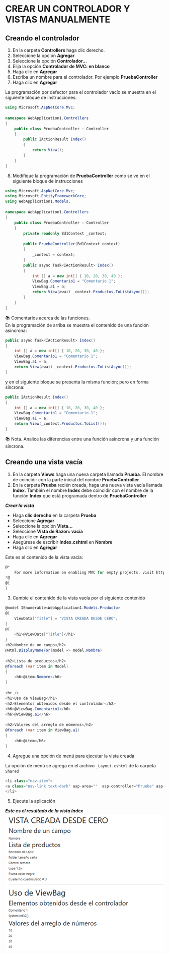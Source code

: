 # CREAR UN CONTROLADOR Y VISTAS MANUALMENTE

## Creando el controlador

1. En la carpeta **Controllers** haga clic derecho.  
2. Seleccione la opción **Agregar**  
3. Seleccione la opción **Controlador...**  
4. Elija la opción **Controlador de MVC: en blanco**  
5. Haga clic en **Agregar**  
6. Escriba un nombre para el controlador. Por ejemplo **PruebaController**  
7. Haga clic en **Agregar**  

La programación por defector para el controlador vacío se muestra en el siguiente bloque de instrucciones:  

```csharp
using Microsoft.AspNetCore.Mvc;

namespace WebApplication1.Controllers
{
    public class PruebaController : Controller
    {
        public IActionResult Index()
        {
            return View();
        }
    }
}

```

8. Modifique la programación de **PruebaController** como se ve en el siguiente bloque de instrucciones  

```csharp
using Microsoft.AspNetCore.Mvc;
using Microsoft.EntityFrameworkCore;
using WebApplication1.Models;

namespace WebApplication1.Controllers
{
    public class PruebaController : Controller
    {
        private readonly Bd1Context _context;

        public PruebaController(Bd1Context context)
        {
            _context = context;
        }
        public async Task<IActionResult> Index()
        {
            int [] a = new int[] { 10, 20, 30, 40 };
            ViewBag.Comentario1 = "Comentario 1";
            ViewBag.a1 = a;
            return View(await _context.Productos.ToListAsync());
        }
    }
}
```

:books: Comentarios acerca de las funciones.  
En la programación de arriba se muestra el contenido de una función asíncrona:  

```csharp
public async Task<IActionResult> Index()
{
    int [] a = new int[] { 10, 20, 30, 40 };
    ViewBag.Comentario1 = "Comentario 1";
    ViewBag.a1 = a;
    return View(await _context.Productos.ToListAsync());
}
```

y en el siguiente bloque se presenta la misma función; pero en forma síncrona:  
```csharp
public IActionResult Index()
{
    int [] a = new int[] { 10, 20, 30, 40 };
    ViewBag.Comentario1 = "Comentario 1";
    ViewBag.a1 = a;
    return View(_context.Productos.ToList());
}
```

:books: Nota. Analice las diferencias entre una función asíncrona y una función síncrona.  

## Creando una vista vacía  

1. En la carpeta **Views** haga una nueva carpeta llamada **Prueba**. El nombre de coincidir con la parte inicial del nombre **PruebaController**  
2. En la carpeta **Prueba** recién creada, haga una nueva vista vacía llamada **Index**. También el nombre **Index** debe coincidir con el nombre de la función **Index** que está programada dentro de **PruebaController**  

***Crear la vista***  
* Haga **clic derecho** en la carpeta **Prueba**  
* Seleccione **Agregar**  
* Seleccione la opción **Vista...**  
* Seleccione **Vista de Razon: vacía**  
* Haga clic en **Agregar**  
* Asegúrese de escribir **Index.cshtml** en **Nombre**  
* Haga clic en **Agregar**  

Este es el contenido de la vista vacía:  
```csharp
@*
    For more information on enabling MVC for empty projects, visit https://go.microsoft.com/fwlink/?LinkID=397860
*@
@{
}
```

3. Cambie el contenido de la vista vacía por el siguiente contenido  

```csharp
@model IEnumerable<WebApplication1.Models.Producto>
@{
    ViewData["Title"] = "VISTA CREADA DESDE CERO";
}
@{
    <h1>@ViewData["Title"]</h1>
}
<h2>Nombre de un campo</h2>
@Html.DisplayNameFor(model => model.Nombre)

<h2>Lista de productos</h2>
@foreach (var item in Model)
{
    <h6>@item.Nombre</h6>
}

<hr />
<h1>Uso de ViewBag</h1>
<h2>Elementos obtenidos desde el controlador</h2>
<h6>@ViewBag.Comentario1</h6>
<h6>@ViewBag.a1</h6>

<h2>Valores del arreglo de números</h2>
@foreach (var item in ViewBag.a1)
{
    <h6>@item</h6>
}
```  

4. Agregue una opción de menú para ejecutar la vista creada  

La opción de menú se agrega en el archivo `_Layout.cshtml` de la carpeta `Shared`    

```csharp
<li class="nav-item">
<a class="nav-link text-dark" asp-area=""  asp-controller="Prueba" asp-action="Index">Prueba</a>
</li>
```

5. Ejecute la aplicación  

***Este es el resultado de la vista Index***
![image](./img/resultado_vista_index.png)  
